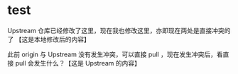 # test

Upstream 仓库已经修改了这里，现在我也修改这里，亦即现在两处是直接冲突的了 【这是本地修改后的内容】

此前 origin 与 Upstream 没有发生冲突，可以直接 pull ，现在发生冲突后，看直接 pull 会发生什么？【这是 Upstream 的内容】
